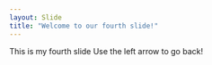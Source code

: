 ```yaml
---
layout: Slide
title: "Welcome to our fourth slide!"
---
```

This is my fourth slide
Use the left arrow to go back!
